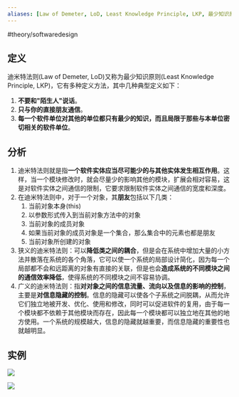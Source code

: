 ```yaml
---
aliases: [Law of Demeter, LoD, Least Knowledge Principle, LKP, 最少知识原则]
---
```

#theory/softwaredesign

## 定义

迪米特法则(Law of Demeter, LoD)又称为最少知识原则(Least Knowledge Principle, LKP)，它有多种定义方法，其中几种典型定义如下：
1. **不要和"陌生人"说话**。
2. **只与你的直接朋友通信**。
3. **每一个软件单位对其他的单位都只有最少的知识，而且局限于那些与本单位密切相关的软件单位**。

## 分析

1. 迪米特法则就是指**一个软件实体应当尽可能少的与其他实体发生相互作用**。这样，当一个模块修改时，就会尽量少的影响其他的模块，扩展会相对容易，这是对软件实体之间通信的限制，它要求限制软件实体之间通信的宽度和深度。
2. 在迪米特法则中，对于一个对象，其**朋友**包括以下几类：
	1. 当前对象本身(this)
	2. 以参数形式传入到当前对象方法中的对象
	3. 当前对象的成员对象
	4. 如果当前对象的成员对象是一个集合，那么集合中的元素也都是朋友
	5. 当前对象所创建的对象
3. 狭义的迪米特法则：可以**降低类之间的耦合**，但是会在系统中增加大量的小方法并散落在系统的各个角落，它可以使一个系统的局部设计简化，因为每一个局部都不会和远距离的对象有直接的关联，但是也会**造成系统的不同模块之间的通信效率降低**，使得系统的不同模块之间不容易协调。
4.  广义的迪米特法则：指**对对象之间的信息流量、流向以及信息的影响的控制**，主要是**对信息隐藏的控制**。信息的隐藏可以使各个子系统之间脱耦，从而允许它们独立地被开发、优化、使用和修改，同时可以促进软件的复用，由于每一个模块都不依赖于其他模块而存在，因此每一个模块都可以独立地在其他的地方使用。一个系统的规模越大，信息的隐藏就越重要，而信息隐藏的重要性也就越明显。

## 实例

![](https://spricoder.oss-cn-shanghai.aliyuncs.com/2021-Software-System-Design/img/lec01/18.png)

![](https://spricoder.oss-cn-shanghai.aliyuncs.com/2021-Software-System-Design/img/lec01/19.png)
